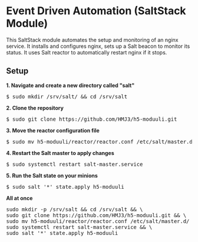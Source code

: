 # Event Driven Automation (SaltStack Module)

This SaltStack module automates the setup and monitoring of an nginx service.
It installs and configures nginx, sets up a Salt beacon to monitor its status.
It uses Salt reactor to automatically restart nginx if it stops.

## Setup

**1. Navigate and create a new directory called "salt"**

<pre>
$ sudo mkdir /srv/salt/ && cd /srv/salt
</pre>

**2. Clone the repository**

<pre>
$ sudo git clone https://github.com/HMJ3/h5-moduuli.git
</pre>

**3. Move the reactor configuration file**

<pre>
$ sudo mv h5-moduuli/reactor/reactor.conf /etc/salt/master.d/
</pre>

**4. Restart the Salt master to apply changes**

<pre>
$ sudo systemctl restart salt-master.service
</pre>

**5. Run the Salt state on your minions**

<pre>
$ sudo salt '*' state.apply h5-moduuli
</pre>

**All at once**

<pre>
sudo mkdir -p /srv/salt && cd /srv/salt && \
sudo git clone https://github.com/HMJ3/h5-moduuli.git && \
sudo mv h5-moduuli/reactor/reactor.conf /etc/salt/master.d/ && \
sudo systemctl restart salt-master.service && \
sudo salt '*' state.apply h5-moduuli
</pre>
